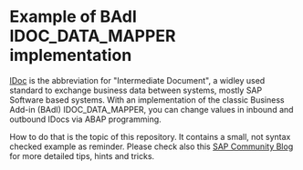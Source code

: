 # Example of BAdI IDOC_DATA_MAPPER implementation

[IDoc](https://help.sap.com/docs/SAP_NETWEAVER_AS_ABAP_751_IP/8f3819b0c24149b5959ab31070b64058/4ab074b6aa3a1997e10000000a421937.html?locale=en-US) is the abbreviation for "Intermediate Document", a widley used standard to exchange business data between systems, mostly SAP Software based systems. With an implementation of the classic Business Add-in (BAdI) IDOC_DATA_MAPPER, you can change values in inbound and outbound IDocs via ABAP programming. 

How to do that is the topic of this repository. It contains a small, not syntax checked example as reminder. Please check also this [SAP Community Blog](community.sap.com) for more detailed tips, hints and tricks.
